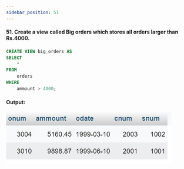 ```yaml
---
sidebar_position: 51
---
```


#### 51. Create a view called Big orders which stores all orders larger than Rs.4000.

```sql
CREATE VIEW big_orders AS
SELECT
    *
FROM
    orders
WHERE
    ammount > 4000;
```

#### Output:

![d](outputs\51.jpg)

